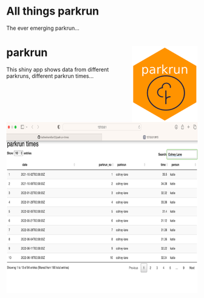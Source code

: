 # All things parkrun

The ever emerging parkrun...

# parkrun <img src='images/hex-parkrun.png' align="right" height="200" />
 
 <img src='images/shiny-screenshot.png' align="left" height="450"/>

This shiny app shows data from different parkruns, different parkrun times... 

